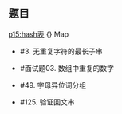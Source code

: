 ## 题目

[p15:hash表](https://www.bilibili.com/video/av83427212?p=15)
{} Map
- #3. 无重复字符的最长子串
- #面试题03. 数组中重复的数字
- #49. 字母异位词分组


- #125. 验证回文串